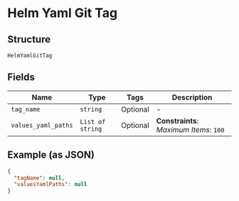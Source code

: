 
# Helm Yaml Git Tag

## Structure

`HelmYamlGitTag`

## Fields

| Name | Type | Tags | Description |
|  --- | --- | --- | --- |
| `tag_name` | `string` | Optional | - |
| `values_yaml_paths` | `List of string` | Optional | **Constraints**: *Maximum Items*: `100` |

## Example (as JSON)

```json
{
  "tagName": null,
  "valuesYamlPaths": null
}
```

